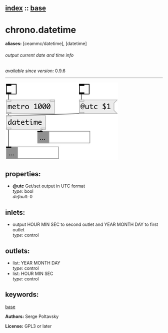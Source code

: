 [index](index.html) :: [base](category_base.html)
---

# chrono.datetime
**aliases:** [ceammc/datetime], [datetime]


###### output current date and time info

*available since version:* 0.9.6

---




[![example](../examples/img/chrono.datetime.jpg)](../examples/pd/chrono.datetime.pd)







## properties:

* **@utc** 
Get/set output in UTC format<br>
_type:_ bool<br>
_default:_ 0<br>



## inlets:

* output HOUR MIN SEC to second outlet and YEAR MONTH DAY to first outlet<br>
_type:_ control



## outlets:

* list: YEAR MONTH DAY<br>
_type:_ control
* list: HOUR MIN SEC<br>
_type:_ control



## keywords:

[base](keywords/base.html)






**Authors:** Serge Poltavsky




**License:** GPL3 or later





